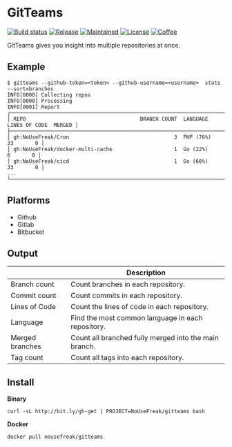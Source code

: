 # GitTeams

[![Build status](https://img.shields.io/travis/NoUseFreak/gitteams/master?style=flat-square)](https://travis-ci.org/NoUseFreak/gitteams)
[![Release](https://img.shields.io/github/v/release/NoUseFreak/gitteams?style=flat-square)](https://github.com/NoUseFreak/gitteams/releases)
[![Maintained](https://img.shields.io/maintenance/yes/2019?style=flat-square)](https://github.com/NoUseFreak/gitteams)
[![License](https://img.shields.io/github/license/NoUseFreak/gitteams?style=flat-square)](https://github.com/NoUseFreak/gitteams/blob/master/LICENSE)
[![Coffee](https://img.shields.io/badge/☕️-Buy%20me%20a%20coffee-blue?style=flat-square&color=blueviolet)](https://www.buymeacoffee.com/driesdepeuter)

GitTeams gives you insight into multiple repositories at once.

## Example

```
$ gitteams --github-token=<token> --github-username=<username>  stats --sort=branches 
INFO[0000] Collecting repos                             
INFO[0000] Processing                                   
INFO[0001] Report                                       
┌─────────────────────────────────────────────────────────────────────────────────────────────────┐
│ REPO                                     BRANCH COUNT  LANGUAGE           LINES OF CODE  MERGED │
├─────────────────────────────────────────────────────────────────────────────────────────────────┤
│ gh:NoUseFreak/Cron                                  3  PHP (76%)                     33       0 │
│ gh:NoUseFreak/docker-multi-cache                    1  Go (22%)                       6       0 │
│ gh:NoUseFreak/cicd                                  1  Go (60%)                      33       0 │
...
└─────────────────────────────────────────────────────────────────────────────────────────────────┘
```

## Platforms

 - Github
 - Gitlab
 - Bitbucket

## Output
|                 | Description                                           |
| --------------- | ----------------------------------------------------- |
| Branch count    | Count branches in each repository.                    |
| Commit count    | Count commits in each repository.                     |
| Lines of Code   | Count the lines of code in each repository.           |
| Language        | Find the most common language in each repository.     |
| Merged branches | Count all branched fully merged into the main branch. |
| Tag count       | Count all tags into each repository.                  |

## Install

__Binary__

```
curl -sL http://bit.ly/gh-get | PROJECT=NoUseFreak/gitteams bash
```

__Docker__

```
docker pull nousefreak/gitteams
```
